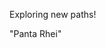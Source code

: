 Exploring new paths!

"Panta Rhei"

<!---
Filip369/Filip369 is a ✨ special ✨ repository because its `README.md` (this file) appears on your GitHub profile.
You can click the Preview link to take a look at your changes.
--->
